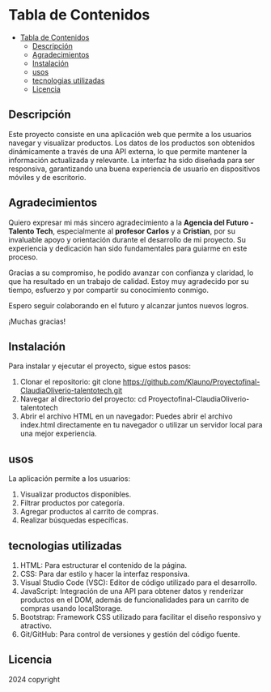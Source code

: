 # Tabla de Contenidos
- [Tabla de Contenidos](#tabla-de-contenidos)
  - [Descripción](#descripción)
  - [Agradecimientos](#agradecimientos)
  - [Instalación](#instalación)
  - [usos](#usos)
  - [tecnologias utilizadas](#tecnologias-utilizadas)
  - [Licencia](#licencia)
## Descripción
Este proyecto consiste en una aplicación web que permite a los usuarios navegar y visualizar productos. Los datos de los productos son obtenidos dinámicamente a través de una API externa, lo que permite mantener la información actualizada y relevante. La interfaz ha sido diseñada para ser responsiva, garantizando una buena experiencia de usuario en dispositivos móviles y de escritorio.

## Agradecimientos
Quiero expresar mi más sincero agradecimiento a la **Agencia del Futuro - Talento Tech**, especialmente al **profesor Carlos** y a **Cristian**, por su invaluable apoyo y orientación durante el desarrollo de mi proyecto. Su experiencia y dedicación han sido fundamentales para guiarme en este proceso.

Gracias a su compromiso, he podido avanzar con confianza y claridad, lo que ha resultado en un trabajo de calidad. Estoy muy agradecido por su tiempo, esfuerzo y por compartir su conocimiento conmigo.

Espero seguir colaborando en el futuro y alcanzar juntos nuevos logros.

¡Muchas gracias!

## Instalación
Para instalar y ejecutar el proyecto, sigue estos pasos:
1. Clonar el repositorio: 
git clone https://github.com/Klauno/Proyectofinal-ClaudiaOliverio-talentotech.git
2. Navegar al directorio del proyecto:
cd Proyectofinal-ClaudiaOliverio-talentotech
3. Abrir el archivo HTML en un navegador:
Puedes abrir el archivo index.html directamente en tu navegador o utilizar un servidor local para una mejor experiencia.
## usos
La aplicación permite a los usuarios:
1. Visualizar productos disponibles.
2. Filtrar productos por categoría.
3. Agregar productos al carrito de compras.
4. Realizar búsquedas específicas.
## tecnologias utilizadas
1. HTML: Para estructurar el contenido de la página.
2. CSS: Para dar estilo y hacer la interfaz responsiva.
3. Visual Studio Code (VSC): Editor de código utilizado para el desarrollo.
4. JavaScript: Integración de una API para obtener datos y renderizar productos en el DOM, además de funcionalidades para un carrito de compras usando localStorage.
5. Bootstrap: Framework CSS utilizado para facilitar el diseño responsivo y atractivo.
6. Git/GitHub: Para control de versiones y gestión del código fuente.
## Licencia
2024 copyright